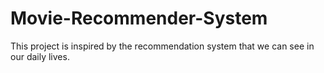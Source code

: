 # Movie-Recommender-System

This project is inspired by the recommendation system that we can see in our daily lives. 
